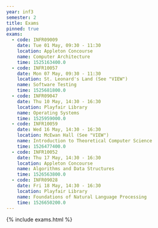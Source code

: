 ```yaml
---
year: inf3
semester: 2
title: Exams
pinned: true
exams:
  - code: INFR09009
    date: Tue 01 May, 09:30 - 11:30
    location: Appleton Concourse
    name: Computer Architecture
    time: 1525163400.0
  - code: INFR10057
    date: Mon 07 May, 09:30 - 11:30
    location: St. Leonard's Land (See "VIEW")
    name: Software Testing
    time: 1525681800.0
  - code: INFR09047
    date: Thu 10 May, 14:30 - 16:30
    location: Playfair Library
    name: Operating Systems
    time: 1525959000.0
  - code: INFR10059
    date: Wed 16 May, 14:30 - 16:30
    location: McEwan Hall (See "VIEW")
    name: Introduction to Theoretical Computer Science
    time: 1526477400.0
  - code: INFR10052
    date: Thu 17 May, 14:30 - 16:30
    location: Appleton Concourse
    name: Algorithms and Data Structures
    time: 1526563800.0
  - code: INFR09028
    date: Fri 18 May, 14:30 - 16:30
    location: Playfair Library
    name: Foundations of Natural Language Processing
    time: 1526650200.0
---
```

{% include exams.html %}
